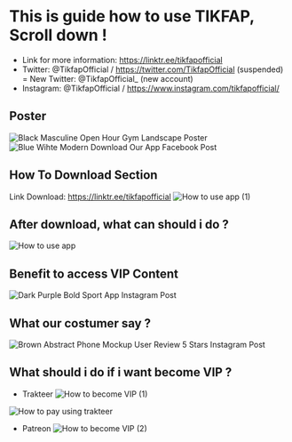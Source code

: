 # This is guide how to use TIKFAP, Scroll down !
- Link for more information: https://linktr.ee/tikfapofficial
- Twitter: @TikfapOfficial / https://twitter.com/TikfapOfficial (suspended)
= New Twitter: @TikfapOfficial_ (new account)
- Instagram: @TikfapOfficial / https://www.instagram.com/tikfapofficial/

## Poster
![Black Masculine Open Hour Gym Landscape Poster](https://user-images.githubusercontent.com/121562206/215361280-5e5c8688-2c62-4ebd-bd9d-90e85cf38e1b.png)
![Blue Wihte Modern Download Our App Facebook Post](https://user-images.githubusercontent.com/121562206/209826955-20979038-748c-4d43-b78e-131c8506f756.png)


## How To Download Section
Link Download: https://linktr.ee/tikfapofficial
![How to use app (1)](https://user-images.githubusercontent.com/121562206/209826460-31a496a2-2b8d-4e74-849c-71ec9a3ded42.png)

## After download, what can should i do ?
![How to use app](https://user-images.githubusercontent.com/121562206/209826872-ac70dfca-4385-43c6-8879-9a104d62249e.png)

## Benefit to access VIP Content
![Dark Purple Bold Sport App Instagram Post](https://user-images.githubusercontent.com/121562206/209826793-f52aa102-4c33-462f-a298-6ded2aa080f4.png)

## What our costumer say ? 
![Brown Abstract Phone Mockup User Review 5 Stars Instagram Post](https://user-images.githubusercontent.com/121562206/209827149-4081e403-ef4d-488d-a02e-fc2d71b53d17.png)


## What should i do if i want become VIP ?
- Trakteer 
![How to become VIP  (1)](https://user-images.githubusercontent.com/121562206/209827185-32baa7b4-1b6a-4884-80f3-664c1fd32fe9.png)

![How to pay using trakteer](https://user-images.githubusercontent.com/121562206/209827670-1ac40af8-7d73-4c5e-a5b6-ee6c9f63efa0.png)

- Patreon
![How to become VIP  (2)](https://user-images.githubusercontent.com/121562206/209827172-c6e4d552-99c5-4677-a18b-5c33b35e9db0.png)


